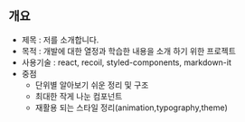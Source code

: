 ## 개요

- 제목 : 저를 소개합니다.
- 목적 : 개발에 대한 열정과 학습한 내용을 소개 하기 위한 프로젝트
- 사용기술 : react, recoil, styled-components, markdown-it
- 중점
  - 단위별 알아보기 쉬운 정리 및 구조
  - 최대한 작게 나눈 컴포넌트
  - 재활용 되는 스타일 정리(animation,typography,theme)
